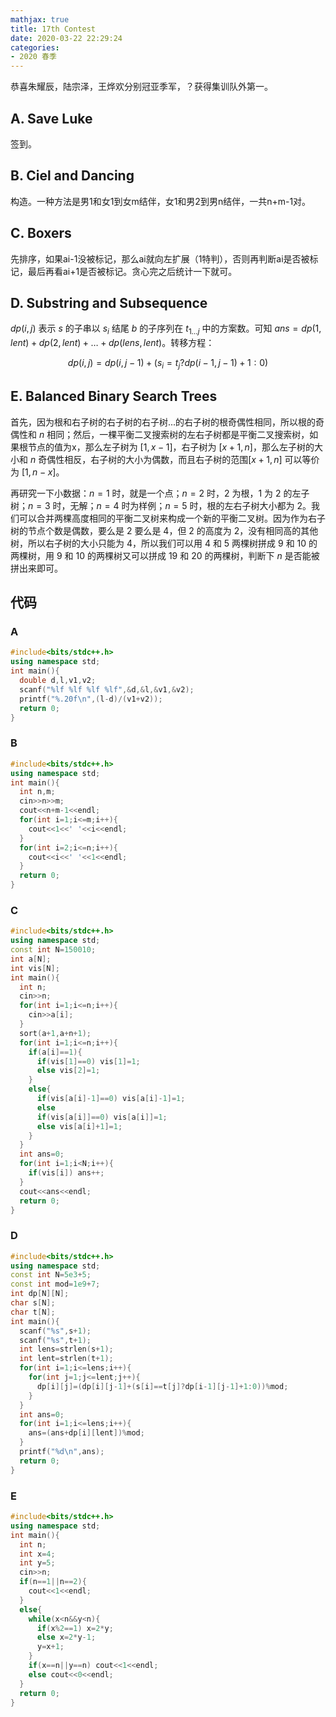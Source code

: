 ```yaml
---
mathjax: true
title: 17th Contest
date: 2020-03-22 22:29:24
categories:
- 2020 春季
---
```


恭喜朱耀辰，陆宗泽，王烨欢分别冠亚季军，？获得集训队外第一。

## A. Save Luke

签到。

## B. Ciel and Dancing

构造。一种方法是男1和女1到女m结伴，女1和男2到男n结伴，一共n+m-1对。

## C. Boxers

先排序，如果ai-1没被标记，那么ai就向左扩展（1特判），否则再判断ai是否被标记，最后再看ai+1是否被标记。贪心完之后统计一下就可。

## D. Substring and Subsequence

$dp(i, j)$ 表示 $s$ 的子串以 $s_i$ 结尾 $b$ 的子序列在 $t_{1 \dots j}$ 中的方案数。可知 $ans=dp(1,lent)+dp(2,lent)+ \dots + dp(lens,lent)$。转移方程：

$$dp(i, j)=dp(i,j-1)+(s_i=t_j ? dp(i-1,j-1) + 1:0)$$

## E. Balanced Binary Search Trees

首先，因为根和右子树的右子树的右子树...的右子树的根奇偶性相同，所以根的奇偶性和 $n$ 相同；然后，一棵平衡二叉搜索树的左右子树都是平衡二叉搜索树，如果根节点的值为x，那么左子树为 $[1,x-1]$，右子树为 $[x+1,n]$，那么左子树的大小和 $n$ 奇偶性相反，右子树的大小为偶数，而且右子树的范围$[x+1,n]$ 可以等价为 $[1,n-x]$。

再研究一下小数据：$n=1$ 时，就是一个点；$n=2$ 时，$2$ 为根，$1$ 为 $2$ 的左子树；$n=3$ 时，无解；$n=4$ 时为样例；$n=5$ 时，根的左右子树大小都为 $2$。我们可以合并两棵高度相同的平衡二叉树来构成一个新的平衡二叉树。因为作为右子树的节点个数是偶数，要么是 $2$ 要么是 $4$，但 $2$ 的高度为 $2$，没有相同高的其他树，所以右子树的大小只能为 $4$，所以我们可以用 $4$ 和 $5$ 两棵树拼成 $9$ 和 $10$ 的两棵树，用 $9$ 和 $10$ 的两棵树又可以拼成 $19$ 和 $20$ 的两棵树，判断下 $n$ 是否能被拼出来即可。

<!--more-->

## 代码

### A

```c++
#include<bits/stdc++.h>
using namespace std;
int main(){
  double d,l,v1,v2;
  scanf("%lf %lf %lf %lf",&d,&l,&v1,&v2);
  printf("%.20f\n",(l-d)/(v1+v2));
  return 0;
}
```

### B

```c++
#include<bits/stdc++.h>
using namespace std;
int main(){
  int n,m;
  cin>>n>>m;
  cout<<n+m-1<<endl;
  for(int i=1;i<=m;i++){
    cout<<1<<' '<<i<<endl;
  }
  for(int i=2;i<=n;i++){
    cout<<i<<' '<<1<<endl;
  }
  return 0;
}
```

### C

```c++
#include<bits/stdc++.h>
using namespace std;
const int N=150010;
int a[N];
int vis[N];
int main(){
  int n;
  cin>>n;
  for(int i=1;i<=n;i++){
    cin>>a[i];
  }
  sort(a+1,a+n+1);
  for(int i=1;i<=n;i++){
    if(a[i]==1){
      if(vis[1]==0) vis[1]=1;
      else vis[2]=1;
    }
    else{
      if(vis[a[i]-1]==0) vis[a[i]-1]=1;
      else
      if(vis[a[i]]==0) vis[a[i]]=1;
      else vis[a[i]+1]=1;
    }
  }
  int ans=0;
  for(int i=1;i<N;i++){
    if(vis[i]) ans++;
  }
  cout<<ans<<endl;
  return 0;
}
```

### D

```c++
#include<bits/stdc++.h>
using namespace std;
const int N=5e3+5;
const int mod=1e9+7;
int dp[N][N];
char s[N];
char t[N];
int main(){
  scanf("%s",s+1);
  scanf("%s",t+1);
  int lens=strlen(s+1);
  int lent=strlen(t+1);
  for(int i=1;i<=lens;i++){
    for(int j=1;j<=lent;j++){
      dp[i][j]=(dp[i][j-1]+(s[i]==t[j]?dp[i-1][j-1]+1:0))%mod;
    }
  } 
  int ans=0;
  for(int i=1;i<=lens;i++){
    ans=(ans+dp[i][lent])%mod;
  }
  printf("%d\n",ans);
  return 0;
}
```

### E

```c++
#include<bits/stdc++.h>
using namespace std;
int main(){
  int n;
  int x=4;
  int y=5;
  cin>>n;
  if(n==1||n==2){
    cout<<1<<endl;
  }
  else{
    while(x<n&&y<n){
      if(x%2==1) x=2*y;
      else x=2*y-1;
      y=x+1;
    }
    if(x==n||y==n) cout<<1<<endl;
    else cout<<0<<endl;
  }
  return 0;
}
```
